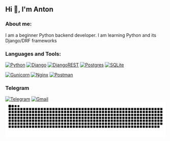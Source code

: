 ## Hi 👋, I'm Anton
### About me:
I am a beginner Python backend developer. I am learning Python and its Django/DRF frameworks

### Languages and Tools:
[![Python](https://img.shields.io/badge/python-3670A0?style=for-the-badge&logo=python&logoColor=ffdd54)]()
[![Django](https://img.shields.io/badge/django-%23092E20.svg?style=for-the-badge&logo=django&logoColor=white)]()
[![DjangoREST](https://img.shields.io/badge/DJANGO-REST-ff1709?style=for-the-badge&logo=django&logoColor=white&color=ff1709&labelColor=gray)]()
[![Postgres](https://img.shields.io/badge/postgres-%23316192.svg?style=for-the-badge&logo=postgresql&logoColor=white)]()
[![SQLite](https://img.shields.io/badge/sqlite-%2307405e.svg?style=for-the-badge&logo=sqlite&logoColor=white)]()

[![Gunicorn](https://img.shields.io/badge/gunicorn-%298729.svg?style=for-the-badge&logo=gunicorn&logoColor=white)]()
[![Nginx](https://img.shields.io/badge/nginx-%23009639.svg?style=for-the-badge&logo=nginx&logoColor=white)]()
[![Postman](https://img.shields.io/badge/Postman-FF6C37?style=for-the-badge&logo=postman&logoColor=white)]()

### Telegram
[![Telegram](https://img.shields.io/badge/Telegram-2CA5E0?style=for-the-badge&logo=telegram&logoColor=white)](https://t.me/Memoterasik)
[![Gmail](https://img.shields.io/badge/anton.kabanov.dev@gmail.com-D14836?style=for-the-badge&logo=gmail&logoColor=white)]()
<picture>
  <source
    media="(prefers-color-scheme: dark)"
    srcset="https://raw.githubusercontent.com/platane/snk/output/github-contribution-grid-snake-dark.svg"
  />
  <source
    media="(prefers-color-scheme: light)"
    srcset="https://raw.githubusercontent.com/platane/snk/output/github-contribution-grid-snake.svg"
  />
  <img
    alt="github contribution grid snake animation"
    src="https://raw.githubusercontent.com/platane/snk/output/github-contribution-grid-snake.svg"
  />
</picture>

